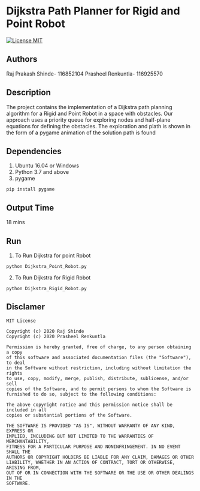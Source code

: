 # Dijkstra Path Planner for Rigid and Point Robot
[![License MIT](https://img.shields.io/badge/License-MIT-brightgreen.svg)](https://github.com/RajPShinde/Dijkstra-Path-Planner-for-Rigid-and-Point-Robot/blob/master/LICENSE)

## Authors
Raj Prakash Shinde- 116852104
Prasheel Renkuntla- 116925570

## Description
The project contains the implementation of a Dijkstra path planning algorithm for a Rigid and Point Robot in a space with obstacles. Our approach uses a priority queue for exploring nodes and half-plane equations for defining the obstacles. The exploration and plath is shown in the form of a pygame animation of the solution path is found

## Dependencies
1. Ubuntu 16.04 or Windows
2. Python 3.7 and above
3. pygame
```
pip install pygame
```

## Output Time
  18 mins
  
## Run
1. To Run Dijkstra for point Robot
```
python Dijkstra_Point_Robot.py
```
2. To Run Dijkstra for Rigid Robot
```
python Dijkstra_Rigid_Robot.py
```

## Disclamer
```
MIT License

Copyright (c) 2020 Raj Shinde
Copyright (c) 2020 Prasheel Renkuntla

Permission is hereby granted, free of charge, to any person obtaining a copy
of this software and associated documentation files (the "Software"), to deal
in the Software without restriction, including without limitation the rights
to use, copy, modify, merge, publish, distribute, sublicense, and/or sell
copies of the Software, and to permit persons to whom the Software is
furnished to do so, subject to the following conditions:

The above copyright notice and this permission notice shall be included in all
copies or substantial portions of the Software.

THE SOFTWARE IS PROVIDED "AS IS", WITHOUT WARRANTY OF ANY KIND, EXPRESS OR
IMPLIED, INCLUDING BUT NOT LIMITED TO THE WARRANTIES OF MERCHANTABILITY,
FITNESS FOR A PARTICULAR PURPOSE AND NONINFRINGEMENT. IN NO EVENT SHALL THE
AUTHORS OR COPYRIGHT HOLDERS BE LIABLE FOR ANY CLAIM, DAMAGES OR OTHER
LIABILITY, WHETHER IN AN ACTION OF CONTRACT, TORT OR OTHERWISE, ARISING FROM,
OUT OF OR IN CONNECTION WITH THE SOFTWARE OR THE USE OR OTHER DEALINGS IN THE
SOFTWARE.
```



